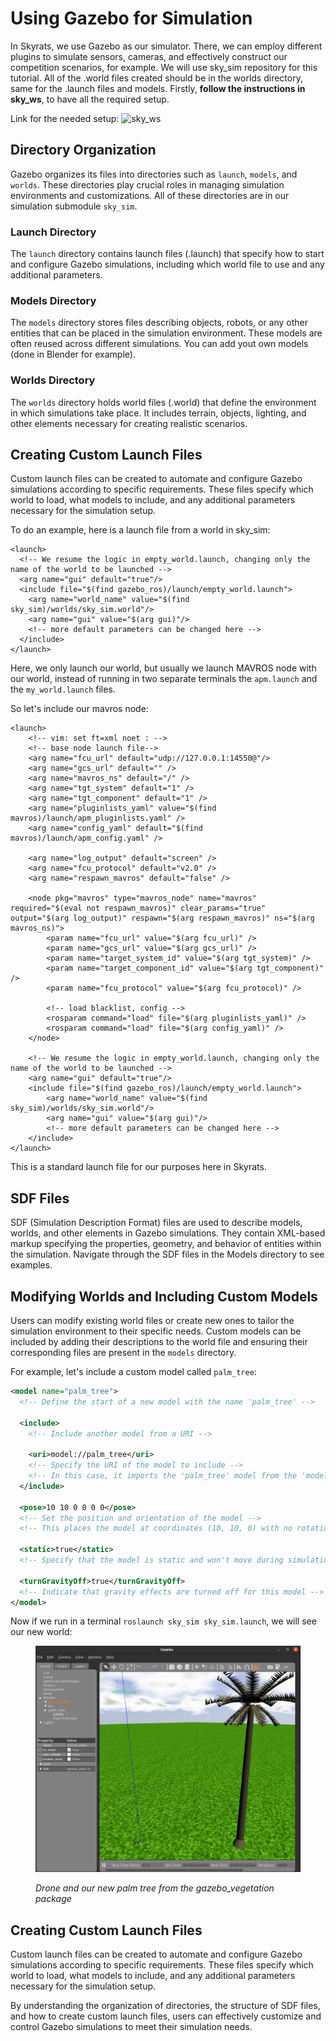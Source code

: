 # Using Gazebo for Simulation

In Skyrats, we use Gazebo as our simulator. There, we can employ different plugins to simulate sensors, cameras, and effectively construct our competition scenarios, for example. We will use sky_sim repository for this tutorial. All of the .world files created should be in the worlds directory, same for the .launch files and models. Firstly, **follow the instructions in sky_ws**, to have all the required setup.

Link for the needed setup: ![sky_ws](https://github.com/SkyRats/sky_ws)

## Directory Organization

Gazebo organizes its files into directories such as `launch`, `models`, and `worlds`. These directories play crucial roles in managing simulation environments and customizations. All of these directories are in our simulation submodule `sky_sim`.

### Launch Directory

The `launch` directory contains launch files (.launch) that specify how to start and configure Gazebo simulations, including which world file to use and any additional parameters.

### Models Directory

The `models` directory stores files describing objects, robots, or any other entities that can be placed in the simulation environment. These models are often reused across different simulations. You can add yout own models (done in Blender for example).

### Worlds Directory

The `worlds` directory holds world files (.world) that define the environment in which simulations take place. It includes terrain, objects, lighting, and other elements necessary for creating realistic scenarios.

## Creating Custom Launch Files

Custom launch files can be created to automate and configure Gazebo simulations according to specific requirements. These files specify which world to load, what models to include, and any additional parameters necessary for the simulation setup.

To do an example, here is a launch file from a world in sky_sim:

```launch
<launch>
  <!-- We resume the logic in empty_world.launch, changing only the name of the world to be launched -->
  <arg name="gui" default="true"/>
  <include file="$(find gazebo_ros)/launch/empty_world.launch">
    <arg name="world_name" value="$(find sky_sim)/worlds/sky_sim.world"/>
    <arg name="gui" value="$(arg gui)"/>
    <!-- more default parameters can be changed here -->
  </include>
</launch>
```
Here, we only launch our world, but usually we launch MAVROS node with our world, instead of running in two separate terminals the 
`apm.launch` and the `my_world.launch` files.

So let's include our mavros node:

```launch
<launch>
    <!-- vim: set ft=xml noet : -->
    <!-- base node launch file-->
    <arg name="fcu_url" default="udp://127.0.0.1:14550@"/>
    <arg name="gcs_url" default="" />
    <arg name="mavros_ns" default="/" />
    <arg name="tgt_system" default="1" />
    <arg name="tgt_component" default="1" />
    <arg name="pluginlists_yaml" value="$(find mavros)/launch/apm_pluginlists.yaml" />
    <arg name="config_yaml" default="$(find mavros)/launch/apm_config.yaml" />

    <arg name="log_output" default="screen" />
    <arg name="fcu_protocol" default="v2.0" />
    <arg name="respawn_mavros" default="false" />

    <node pkg="mavros" type="mavros_node" name="mavros" required="$(eval not respawn_mavros)" clear_params="true" output="$(arg log_output)" respawn="$(arg respawn_mavros)" ns="$(arg mavros_ns)">
        <param name="fcu_url" value="$(arg fcu_url)" />
        <param name="gcs_url" value="$(arg gcs_url)" />
        <param name="target_system_id" value="$(arg tgt_system)" />
        <param name="target_component_id" value="$(arg tgt_component)" />
        <param name="fcu_protocol" value="$(arg fcu_protocol)" />

        <!-- load blacklist, config -->
        <rosparam command="load" file="$(arg pluginlists_yaml)" />
        <rosparam command="load" file="$(arg config_yaml)" />
    </node>

    <!-- We resume the logic in empty_world.launch, changing only the name of the world to be launched -->
    <arg name="gui" default="true"/>
    <include file="$(find gazebo_ros)/launch/empty_world.launch">
        <arg name="world_name" value="$(find sky_sim)/worlds/sky_sim.world"/>
        <arg name="gui" value="$(arg gui)"/>
        <!-- more default parameters can be changed here -->
    </include>
</launch>
```
This is a standard launch file for our purposes here in Skyrats.

## SDF Files

SDF (Simulation Description Format) files are used to describe models, worlds, and other elements in Gazebo simulations. They contain XML-based markup specifying the properties, geometry, and behavior of entities within the simulation. Navigate through the SDF files in the Models directory to see examples.

## Modifying Worlds and Including Custom Models

Users can modify existing world files or create new ones to tailor the simulation environment to their specific needs. Custom models can be included by adding their descriptions to the world file and ensuring their corresponding files are present in the `models` directory.

For example, let's include a custom model called `palm_tree`:

```xml
<model name="palm_tree">
  <!-- Define the start of a new model with the name 'palm_tree' -->
  
  <include>
    <!-- Include another model from a URI -->
    
    <uri>model://palm_tree</uri>
    <!-- Specify the URI of the model to include -->
    <!-- In this case, it imports the 'palm_tree' model from the 'model://palm_tree' path -->
  </include>
  
  <pose>10 10 0 0 0 0</pose>
  <!-- Set the position and orientation of the model -->
  <!-- This places the model at coordinates (10, 10, 0) with no rotation -->
  
  <static>true</static>
  <!-- Specify that the model is static and won't move during simulation -->
  
  <turnGravityOff>true</turnGravityOff>
  <!-- Indicate that gravity effects are turned off for this model -->
</model>
```
Now if we run in a terminal `roslaunch sky_sim sky_sim.launch`, we will see our new world:

<figure><img src="assets/gazebo.png" alt="" width="563"><figcaption><p><em>Drone and our new palm tree from the gazebo_vegetation package</em></p></figcaption></figure>

## Creating Custom Launch Files

Custom launch files can be created to automate and configure Gazebo simulations according to specific requirements. These files specify which world to load, what models to include, and any additional parameters necessary for the simulation setup.

By understanding the organization of directories, the structure of SDF files, and how to create custom launch files, users can effectively customize and control Gazebo simulations to meet their simulation needs.
